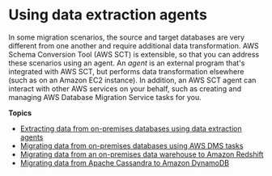 # Using data extraction agents<a name="agents"></a>

In some migration scenarios, the source and target databases are very different from one another and require additional data transformation\. AWS Schema Conversion Tool \(AWS SCT\) is extensible, so that you can address these scenarios using an agent\. An *agent* is an external program that's integrated with AWS SCT, but performs data transformation elsewhere \(such as on an Amazon EC2 instance\)\. In addition, an AWS SCT agent can interact with other AWS services on your behalf, such as creating and managing AWS Database Migration Service tasks for you\.

**Topics**
+ [Extracting data from on\-premises databases using data extraction agents](agents.oltp.md)
+ [Migrating data from on\-premises databases using AWS DMS tasks](agents.dms.md)
+ [Migrating data from an on\-premises data warehouse to Amazon Redshift](agents.dw.md)
+ [Migrating data from Apache Cassandra to Amazon DynamoDB](agents.cassandra.md)